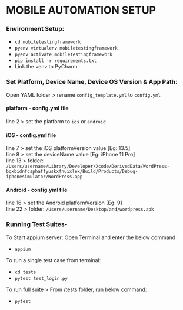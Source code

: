 # MOBILE AUTOMATION SETUP

### Environment Setup:

* `cd mobiletestingframework`
* `pyenv virtualenv mobiletestingframework`
* `pyenv activate mobiletestingframework`
* `pip install -r requirements.txt`
* Link the venv to PyCharm

### Set Platform, Device Name, Device OS Version & App Path:

Open YAML folder > rename `config_template.yml` to `config.yml`<br />

#### platform - config.yml file
line 2 > set the platform to `ios` or `android`<br />

#### iOS - config.yml file
line 7 > set the iOS platformVersion value [Eg: 13.5]<br />
line 8 > set the deviceName value [Eg: iPhone 11 Pro]<br />
line 13 > folder: `/Users/username/Library/Developer/Xcode/DerivedData/WordPress-bgxbidnfcsphaffyuskxfnuixlek/Build/Products/Debug-iphonesimulator/WordPress.app`<br />

#### Android - config.yml file
line 16 > set the Android platformVersion [Eg: 9]<br />
line 22 > folder: `/Users/username/Desktop/and/wordpress.apk`<br />


### Running Test Suites-

To Start appium server:
Open Terminal and enter the below command
* `appium`

To run a single test case from terminal:<br />
* `cd tests`<br />
* `pytest test_login.py`<br />

To run full suite > From /tests folder, run below command:<br />
* `pytest`<br />